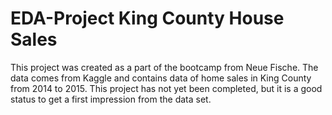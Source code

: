 # EDA-Project King County House Sales 
This project was created as a part of the bootcamp from Neue Fische. The data comes from Kaggle and contains data of home sales in King County from 2014 to 2015. This project has not yet been completed, but it is a good status to get a first impression from the data set.
